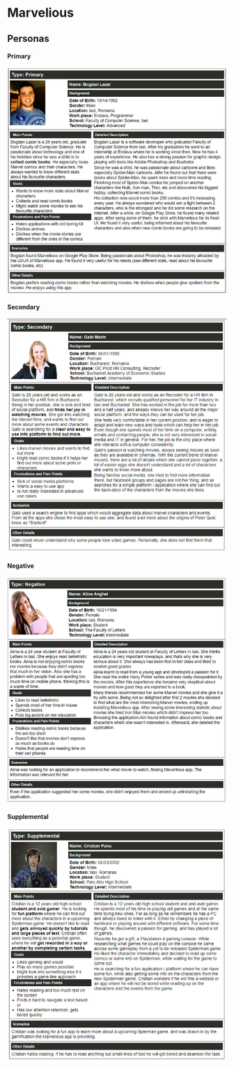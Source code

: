 # Marvelious

## Personas

#### Primary
![Primary](Images/first_persona.PNG)

#### Secondary
![Secondary](Images/secondary_persona.png)

#### Negative
![Negative](Images/negative_persona.PNG)

#### Supplemental
![Supplemental](Images/supplemental_persona.png)

